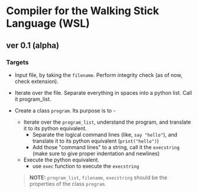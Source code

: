 # Compiler for the Walking Stick Language (WSL)


## **ver 0.1 (alpha)**

### **Targets**

- Input file, by taking the `filename`. Perform integrity check (as of now, check extension).
- Iterate over the file. Separate everything in spaces into a python list. Call it program_list.
- Create a class `program`. Its purpose is to - 
	- Iterate over the `program_list`, understand the program, and translate it to its python equivalent.
		- Separate the logical command lines (like, `say "hello"`), and translate it to its python equivalent (`print("hello")`)
		- Add those "command lines" to a string, call it the `execstring` (make sure to give proper indentation and newlines)
	- Execute the python equivalent.
		- use `exec` function to execute the `execstring`

	> **NOTE:** `program_list`, `filename`, `execstring` should be the properties of the class `program`.
